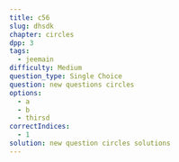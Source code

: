 ```yaml
---
title: c56
slug: dhsdk
chapter: circles
dpp: 3
tags:
  - jeemain
difficulty: Medium
question_type: Single Choice
question: new questions circles
options:
  - a
  - b
  - thirsd
correctIndices:
  - 1
solution: new question circles solutions
---
```

